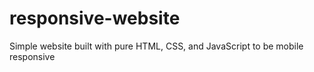 # responsive-website
 Simple website built with pure HTML, CSS, and JavaScript to be mobile responsive
